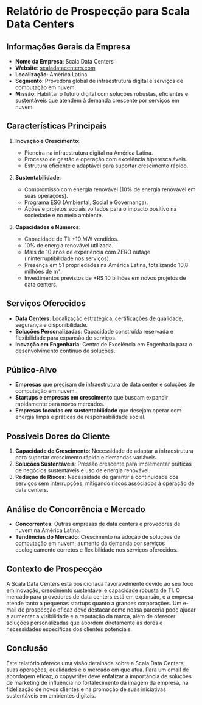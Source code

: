# Relatório de Prospecção para Scala Data Centers

## Informações Gerais da Empresa
- **Nome da Empresa**: Scala Data Centers
- **Website**: [scaladatacenters.com](https://scaladatacenters.com)
- **Localização**: América Latina
- **Segmento**: Provedora global de infraestrutura digital e serviços de computação em nuvem.
- **Missão**: Habilitar o futuro digital com soluções robustas, eficientes e sustentáveis que atendem à demanda crescente por serviços em nuvem.

## Características Principais
1. **Inovação e Crescimento**:
   - Pioneira na infraestrutura digital na América Latina.
   - Processo de gestão e operação com excelência hiperescaláveis.
   - Estrutura eficiente e adaptável para suportar crescimento rápido.

2. **Sustentabilidade**:
   - Compromisso com energia renovável (10% de energia renovável em suas operações).
   - Programa ESG (Ambiental, Social e Governança).
   - Ações e projetos sociais voltados para o impacto positivo na sociedade e no meio ambiente.

3. **Capacidades e Números**:
   - Capacidade de TI: +10 MW vendidos.
   - 10% de energia renovável utilizada.
   - Mais de 10 anos de experiência com ZERO outage (ininterruptibilidade nos serviços).
   - Presença em 51 propriedades na América Latina, totalizando 10,8 milhões de m².
   - Investimentos previstos de +R$ 10 bilhões em novos projetos de data centers.

## Serviços Oferecidos
- **Data Centers**: Localização estratégica, certificações de qualidade, segurança e disponibilidade.
- **Soluções Personalizadas**: Capacidade construída reservada e flexibilidade para expansão de serviços.
- **Inovação em Engenharia**: Centro de Excelência em Engenharia para o desenvolvimento contínuo de soluções.

## Público-Alvo
- **Empresas** que precisam de infraestrutura de data center e soluções de computação em nuvem.
- **Startups e empresas em crescimento** que buscam expandir rapidamente para novos mercados.
- **Empresas focadas em sustentabilidade** que desejam operar com energia limpa e práticas de responsabilidade social.

## Possíveis Dores do Cliente
1. **Capacidade de Crescimento**: Necessidade de adaptar a infraestrutura para suportar crescimento rápido e demandas variáveis.
2. **Soluções Sustentáveis**: Pressão crescente para implementar práticas de negócios sustentáveis e uso de energia renovável.
3. **Redução de Riscos**: Necessidade de garantir a continuidade dos serviços sem interrupções, mitigando riscos associados à operação de data centers.

## Análise de Concorrência e Mercado
- **Concorrentes**: Outras empresas de data centers e provedores de nuvem na América Latina.
- **Tendências do Mercado**: Crescimento na adoção de soluções de computação em nuvem, aumento da demanda por serviços ecologicamente corretos e flexibilidade nos serviços oferecidos.

## Contexto de Prospecção
A Scala Data Centers está posicionada favoravelmente devido ao seu foco em inovação, crescimento sustentável e capacidade robusta de TI. O mercado para provedores de data centers está em expansão, e a empresa atende tanto a pequenas startups quanto a grandes corporações. Um e-mail de prospecção eficaz deve destacar como nossa parceria pode ajudar a aumentar a visibilidade e a reputação da marca, além de oferecer soluções personalizadas que abordem diretamente as dores e necessidades específicas dos clientes potenciais.

## Conclusão
Este relatório oferece uma visão detalhada sobre a Scala Data Centers, suas operações, qualidades e o mercado em que atua. Para um email de abordagem eficaz, o copywriter deve enfatizar a importância de soluções de marketing de influência no fortalecimento da imagem da empresa, na fidelização de novos clientes e na promoção de suas iniciativas sustentáveis em ambientes digitais.